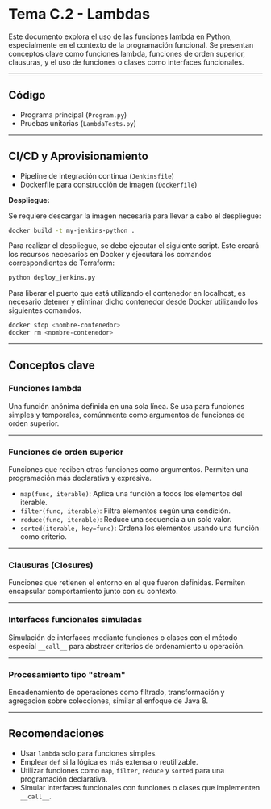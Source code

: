 # Tema C.2 - Lambdas

Este documento explora el uso de las funciones lambda en Python, especialmente en el contexto de la programación funcional. Se presentan conceptos clave como funciones lambda, funciones de orden superior, clausuras, y el uso de funciones o clases como interfaces funcionales.

---

## Código
- Programa principal (`Program.py`)
- Pruebas unitarias (`LambdaTests.py`)

---

## CI/CD y Aprovisionamiento

- Pipeline de integración continua (`Jenkinsfile`)
- Dockerfile para construcción de imagen (`Dockerfile`)

**Despliegue:**

Se requiere descargar la imagen necesaria para llevar a cabo el despliegue:

```bash
docker build -t my-jenkins-python .
```

Para realizar el despliegue, se debe ejecutar el siguiente script. Este creará los recursos necesarios en Docker y ejecutará los comandos correspondientes de Terraform:

```bash
python deploy_jenkins.py
```
Para liberar el puerto que está utilizando el contenedor en localhost, es necesario detener y eliminar dicho contenedor desde Docker utilizando los siguientes comandos.

```bash
docker stop <nombre-contenedor>
docker rm <nombre-contenedor>
```

---

## Conceptos clave

### Funciones lambda

Una función anónima definida en una sola línea. Se usa para funciones simples y temporales, comúnmente como argumentos de funciones de orden superior.

---

### Funciones de orden superior

Funciones que reciben otras funciones como argumentos. Permiten una programación más declarativa y expresiva.

- `map(func, iterable)`: Aplica una función a todos los elementos del iterable.
- `filter(func, iterable)`: Filtra elementos según una condición.
- `reduce(func, iterable)`: Reduce una secuencia a un solo valor.
- `sorted(iterable, key=func)`: Ordena los elementos usando una función como criterio.

---

### Clausuras (Closures)

Funciones que retienen el entorno en el que fueron definidas. Permiten encapsular comportamiento junto con su contexto.

---

### Interfaces funcionales simuladas

Simulación de interfaces mediante funciones o clases con el método especial `__call__` para abstraer criterios de ordenamiento u operación.

---

### Procesamiento tipo "stream"

Encadenamiento de operaciones como filtrado, transformación y agregación sobre colecciones, similar al enfoque de Java 8.

---

## Recomendaciones

- Usar `lambda` solo para funciones simples.
- Emplear `def` si la lógica es más extensa o reutilizable.
- Utilizar funciones como `map`, `filter`, `reduce` y `sorted` para una programación declarativa.
- Simular interfaces funcionales con funciones o clases que implementen `__call__`.
<!-- 
---

## Recursos adicionales

- [Python Docs - Functional Programming HOWTO](https://docs.python.org/3/howto/functional.html)
- [Fluent Python - Capítulos sobre funciones de orden superior](https://www.oreilly.com/library/view/fluent-python/9781491946237/)
- [Guía de Lambdas en Java - Oracle](http://www.oracle.com/webfolder/technetwork/tutorials/obe/java/Lambda-QuickStart/index.html) -->
